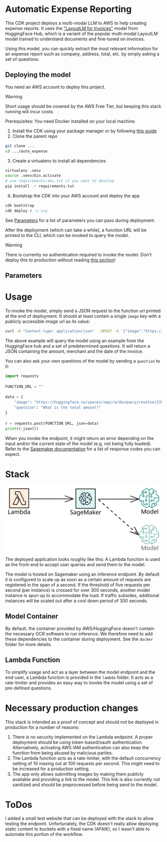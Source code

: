 # Automatic Expense Reporting
This CDK project deploys a multi-modal LLM to AWS to help creating expense reports.
It uses the ["LayoutLM for Invoices"](https://huggingface.co/impira/layoutlm-invoices) model from HuggingFace Hub, which is a variant of the popular multi-modal LayoutLM model trained to understand documents and fine-tuned on invoices.

Using this model, you can quickly extract the most relevant information for an expense report such as company, address, total, etc. by simply asking a set of questions.

## Deploying the model
You need an AWS account to deploy this project.
> [!WARNING]  
> Short usage should be covered by the AWS Free Tier, but keeping this stack running will incur costs.

Prerequisites: You need Docker installed on your local machine.

1. Install the CDK using your package manager or by following [this guide](https://docs.aws.amazon.com/cdk/v2/guide/getting_started.html#getting_started_install)
2. Clone the parent repo
```bash
git clone ...
cd .../auto_expense
```
3. Create a virtualenv to install all dependencies
```bash
virtualenv .venv
source .venv/bin.activate
# use requirements-dev.txt if you want to develop
pip install -r requirements.txt
``` 
4. Bootstrap the CDK into your AWS account and deploy the app
```bash
cdk bootstrap
cdk deploy # -c x=y
```
See [Parameters](#parameters) for a list of parameters you can pass during deployment.

After the deployment (which can take a while), a function URL will be printed to the CLI, which can be invoked to query the model.

> [!WARNING]  
> There is currently no authentication required to invoke the model. Don't deploy this to production without reading [this section](#necessary-production-changes)!

## Parameters

# Usage
To invoke the model, simply send a JSON request to the function url printed at the end of deployment.
It should at least contain a single `image` key with a publicly accessible image url as its value:

```bash
curl -H "Content-type: application/json"  -XPOST -d '{"image":"https://huggingface.co/spaces/impira/docquery/resolve/2359223c1837a7587402bda0f2643382a6eefeab/contract.jpeg"}' '<function-url>'
```
The above example will query the model using an example from the HuggingFace hub and a set of predetermined questions.
It will return a JSON containing the amount, merchant and the date of the invoice.

You can also ask your own questions of the model by sending a `question` to it:

```python
import requests

FUNCTION_URL = ""

data = {
    "image": "https://huggingface.co/spaces/impira/docquery/resolve/2359223c1837a7587402bda0f2643382a6eefeab/contract.jpeg",
    "question": "What is the total amount?"
}

r = requests.post(FUNCTION_URL, json=data)
print(r.json())
```

When you invoke the endpoint, it might return an error depending on the input and/or the current state of the model (e.g. not being fully loaded).
Refer to the [Sagemaker documentation](https://docs.aws.amazon.com/sagemaker/latest/APIReference/API_runtime_InvokeEndpoint.html#API_runtime_InvokeEndpoint_Errors) for a list of response codes you can expect.

# Stack
![stack-image](.images/infra-vis.svg)
The deployed application looks roughly like this:
A Lambda function is used as the front-end to accept user queries and send them to the model.

The model is hosted on Sagemaker using an inference endpoint. By default it is configured to scale up as soon as a certain amount of requests are registered in the span of a second.
If the threshold of five requests per second (per instance) is crossed for over 300 seconds, another model instance is spun up to accommodate the load.
If traffic subsides, additional instances will be scaled out after a cool down period of 300 seconds.

## Model Container
By default, the container provided by AWS/HuggingFace doesn't contain the necessary OCR software to run inference.
We therefore need to add these dependencies to the container during deployment.
See the `docker` folder for more details.

## Lambda Function
To simplify usage and act as a layer between the model endpoint and the end-user, a Lambda function is provided in the `lambda` folder.
It acts as a rate-limiter and provides an easy way to invoke the model using a set of pre-defined questions.

# Necessary production changes
This stack is intended as a proof of concept and should not be deployed in production for a number of reasons:

1. There is no security implemented on the Lambda endpoint. A proper deployment should be using token-based/oauth authentication. Alternatively, activating AWS IAM authentication can also keep the function from being abused by malicious parties.
2. The Lambda function acts as a rate-limiter, with the default concurrency setting of 10 maxing out at 100 requests per second. This might need to be increased for a production setting.
3. The app only allows submitting images by making them publicly available and providing a link to the model. This link is also currently not sanitized and should be preprocessed before being send to the model.

# ToDos
I added a small test website that can be deployed with the stack to allow testing the endpoint.
Unfortunately, the CDK doesn't really allow deploying static content to buckets with a fixed name (AFAIK), so I wasn't able to automate this portion of the workflow.